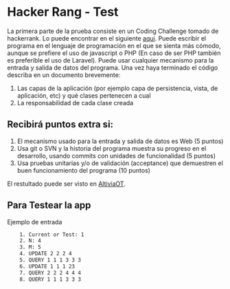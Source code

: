 # Hacker Rang - Test

La primera parte de la prueba consiste en un Coding Challenge tomado de hackerrank. Lo
puede encontrar en el siguiente [aqui](https://www.hackerrank.com/challenges/cube-summation). Puede escribir el programa en el lenguaje de programación en el que se sienta más cómodo, aunque se prefiere el uso de javascript o PHP (En caso de ser PHP también es preferible el uso de Laravel). Puede usar cualquier mecanismo para la entrada y salida de datos del programa. Una vez haya terminado el código describa en un documento brevemente:

1. Las capas de la aplicación (por ejemplo capa de persistencia, vista, de aplicación, etc)
y qué clases pertenecen a cual
2. La responsabilidad de cada clase creada

Recibirá puntos extra si:
--------

1. El mecanismo usado para la entrada y salida de datos es Web (5 puntos)
2. Usa git o SVN y la historia del programa muestra su progreso en el desarrollo, usando
commits con unidades de funcionalidad (5 puntos)
3. Usa pruebas unitarias y/o de validación (acceptance) que demuestren el buen
funcionamiento del programa (10 puntos)


El restultado puede ser visto en [AltiviaOT](http://test.altiviaot.com/hackerrang/).


Para Testear la app
--------

Ejemplo de entrada

```html
	1. Current or Test: 1
	2. N: 4
	3. M: 5
	4. UPDATE 2 2 2 4
	5. QUERY 1 1 1 3 3 3
	6. UPDATE 1 1 1 23
	7. QUERY 2 2 2 4 4 4
	8. QUERY 1 1 1 3 3 3
```	 